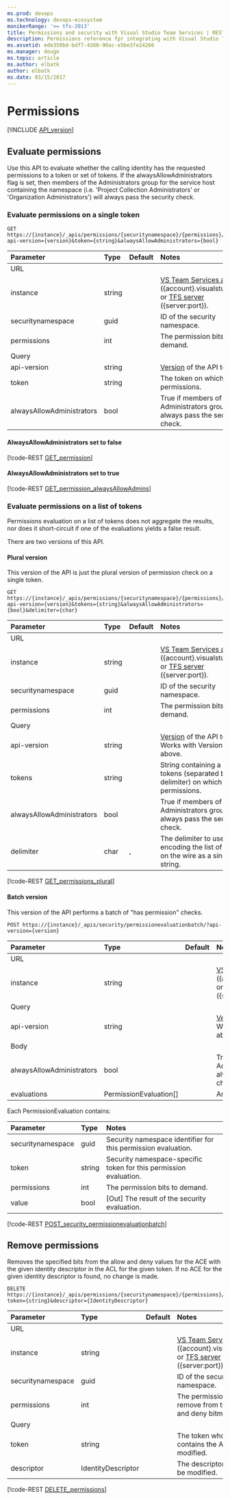 ```yaml
---
ms.prod: devops
ms.technology: devops-ecosystem
monikerRange: '>= tfs-2013'
title: Permissions and security with Visual Studio Team Services | REST API Reference for Visual Studio Team Services and Team Foundation Server
description: Permissions reference fpr integrating with Visual Studio Team Services
ms.assetid: ede350bd-bdf7-4360-90ac-e5be3fe24266
ms.manager: douge
ms.topic: article
ms.author: elbatk
author: elbatk
ms.date: 03/15/2017
---
```


# Permissions
[!INCLUDE [API_version](../_data/version.md)]

## Evaluate permissions
<a name="evaluate" />

Use this API to evaluate whether the calling identity has the requested permissions to a token or set of tokens.
If the alwaysAllowAdministrators flag is set, then members of the Administrators group for the service host containing the namespace (i.e. 'Project Collection Administrators' or 'Organization Administrators') will always pass the security check.

### Evaluate permissions on a single token

```no-highlight
GET https://{instance}/_apis/permissions/{securitynamespace}/{permissions}/?api-version={version}&token={string}&alwaysAllowAdministrators={bool}
```

| Parameter         | Type     | Default | Notes
|:------------------|:---------|:--------|:-------------------------------------------------------------------------------------------------------------
| URL		         
| instance          | string   |         | [VS Team Services account](/integrate/get-started/rest/basics.md) ({account}.visualstudio.com) or [TFS server](/integrate/get-started/rest/basics.md) ({server:port}).
| securitynamespace | guid     |         | ID of the security namespace.
| permissions       | int      |         | The permission bits to demand.
| Query 
| api-version       | string   |         | [Version](../../concepts/rest-api-versioning.md) of the API to use.
| token             | string   |         | The token on which to check permissions.
| alwaysAllowAdministrators | bool     |         | True if members of the Administrators group should always pass the security check.

#### AlwaysAllowAdministrators set to false

[!code-REST [GET_permission](./_data/GET__permissions__securityNamespaceId__8__token-_token1__alwaysAllowAdministrators-False.json)]

#### AlwaysAllowAdministrators set to true

[!code-REST [GET_permission_alwaysAllowAdmins](./_data/GET__permissions__securityNamespaceId__8__token-_token1__alwaysAllowAdministrators-True.json)]

### Evaluate permissions on a list of tokens

Permissions evaluation on a list of tokens does not aggregate the results, nor does it short-circuit if one of the evaluations yields a false result.

There are two versions of this API. 

#### Plural version

This version of the API is just the plural version of permission check on a single token. 

```no-highlight
GET https://{instance}/_apis/permissions/{securitynamespace}/{permissions}/?api-version={version}&tokens={string}&alwaysAllowAdministrators={bool}&delimiter={char}
```

| Parameter         | Type     | Default | Notes
|:------------------|:---------|:--------|:-------------------------------------------------------------------------------------------------------------
| URL		         
| instance          | string   |         | [VS Team Services account](/integrate/get-started/rest/basics.md) ({account}.visualstudio.com) or [TFS server](/integrate/get-started/rest/basics.md) ({server:port}).
| securitynamespace | guid     |         | ID of the security namespace.
| permissions       | int      |         | The permission bits to demand.
| Query 
| api-version       | string   |         | [Version](../../concepts/rest-api-versioning.md) of the API to use. Works with Version 2.2 and above.
| tokens            | string   |         | String containing a list of tokens (separated by the delimiter) on which to check permissions.
| alwaysAllowAdministrators | bool     |         | True if members of the Administrators group should always pass the security check.
| delimiter         | char     | ,       | The delimiter to use when encoding the list of tokens on the wire as a single string.

[!code-REST [GET_permissions_plural](./_data/GET__permissions__securityNamespaceId__8__api-version-2.2_tokens-_token1_,_token2_,_token3__alwaysAllowAdministrators-False.json)]

#### Batch version

This version of the API performs a batch of "has permission" checks. 

```no-highlight
POST https://{instance}/_apis/security/permissionevaluationbatch/?api-version={version}
```

| Parameter         | Type     | Default | Notes
|:------------------|:---------|:--------|:-------------------------------------------------------------------------------------------------------------
| URL		         
| instance          | string   |         | [VS Team Services account](/integrate/get-started/rest/basics.md) ({account}.visualstudio.com) or [TFS server](/integrate/get-started/rest/basics.md) ({server:port}).
| Query
| api-version       | string   |         | [Version](../../concepts/rest-api-versioning.md) of the API to use. Works with Version 3.0 and above.
| Body 
| alwaysAllowAdministrators | bool     |         | True if members of the Administrators group should always pass the security check.
| evaluations       | PermissionEvaluation[] |         | Array of evaluation requests.

Each PermissionEvaluation contains:

Parameter           | Type     | Notes
|:------------------|:---------|:-------------------------------------------------------------------------------------------------------------
| securitynamespace | guid     | Security namespace identifier for this permission evaluation.
| token             | string   | Security namespace-specific token for this permission evaluation.
| permissions       | int      | The permission bits to demand.
| value             | bool     | [Out] The result of the security evaluation.

[!code-REST [POST_security_permissionevaluationbatch](./_data/POST__security_permissionevaluationbatch__api-version-3.0-preview.json)]

## Remove permissions
<a name="remove" />

Removes the specified bits from the allow and deny values for the ACE with the given identity descriptor in the ACL for the given token. 
If no ACE for the given identity descriptor is found, no change is made.

```no-highlight
DELETE https://{instance}/_apis/permissions/{securitynamespace}/{permissions}/?token={string}&descriptor={IdentityDescriptor}
```

| Parameter         | Type     | Default | Notes
|:------------------|:---------|:--------|:-------------------------------------------------------------------------------------------------------------
| URL		         
| instance          | string   |         | [VS Team Services account](/integrate/get-started/rest/basics.md) ({account}.visualstudio.com) or [TFS server](/integrate/get-started/rest/basics.md) ({server:port}).
| securitynamespace | guid     |         | ID of the security namespace.
| permissions       | int      |         | The permission bits to remove from the ACE's allow and deny bitmasks.
| Query 
| token             | string   |         | The token whose ACL contains the ACE to be modified.
| descriptor        | IdentityDescriptor |         | The descriptor of the ACE to be modified.

[!code-REST [DELETE_permissions](./_data/DELETE__permissions__securityNamespaceId__4__token-_token1__descriptor-_descriptor_.json)]